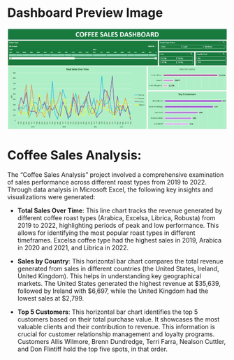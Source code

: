 # Dashboard Preview Image

![Coffee Sales Dashboard]( https://github.com/Anandhi-Balu/Data-Analysis-and-Visualization-in-Excel/blob/main/Coffee%20Sales%20Analysis/Coffee_sales_dashboard.png)

# Coffee Sales Analysis:

The “Coffee Sales Analysis” project involved a comprehensive examination of sales performance across different roast types from 2019 to 2022. Through data analysis in Microsoft Excel, the following key insights and visualizations were generated:

* **Total Sales Over Time**: This line chart tracks the revenue generated by different coffee roast types (Arabica, Excelsa, Librica, Robusta) from 2019 to 2022, highlighting periods of peak and low performance. This allows for identifying the most popular roast types in different timeframes. Excelsa coffee type had the highest sales in 2019, Arabica in 2020 and 2021, and Librica in 2022.

* **Sales by Country**: This horizontal bar chart compares the total revenue generated from sales in different countries (the United States, Ireland, United Kingdom). This helps in understanding key geographical markets. The United States generated the highest revenue at $35,639, followed by Ireland with $6,697, while the United Kingdom had the lowest sales at $2,799.

* **Top 5 Customers**: This horizontal bar chart identifies the top 5 customers based on their total purchase value. It showcases the most valuable clients and their contribution to revenue. This information is crucial for customer relationship management and loyalty programs. Customers Allis Wilmore, Brenn Dundredge, Terri Farra, Nealson Cuttler, and Don Flintiff hold the top five spots, in that order.
